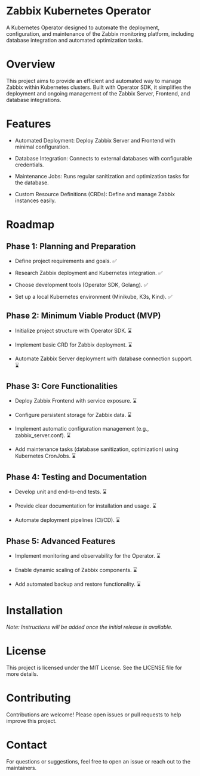 # Zabbix Kubernetes Operator

A Kubernetes Operator designed to automate the deployment, configuration, and maintenance of the Zabbix monitoring platform, including database integration and automated optimization tasks.

# Overview

This project aims to provide an efficient and automated way to manage Zabbix within Kubernetes clusters. Built with Operator SDK, it simplifies the deployment and ongoing management of the Zabbix Server, Frontend, and database integrations.

# Features

- Automated Deployment: Deploy Zabbix Server and Frontend with minimal configuration. 

- Database Integration: Connects to external databases with configurable credentials.

- Maintenance Jobs: Runs regular sanitization and optimization tasks for the database.

- Custom Resource Definitions (CRDs): Define and manage Zabbix instances easily.

# Roadmap

## Phase 1: Planning and Preparation

- Define project requirements and goals. :white_check_mark:

- Research Zabbix deployment and Kubernetes integration. :white_check_mark:

- Choose development tools (Operator SDK, Golang). :white_check_mark: 

- Set up a local Kubernetes environment (Minikube, K3s, Kind). :white_check_mark:

## Phase 2: Minimum Viable Product (MVP)

- Initialize project structure with Operator SDK. :hourglass:

- Implement basic CRD for Zabbix deployment. :hourglass:

- Automate Zabbix Server deployment with database connection support. :hourglass:

## Phase 3: Core Functionalities

- Deploy Zabbix Frontend with service exposure. :hourglass:
 
- Configure persistent storage for Zabbix data. :hourglass:

- Implement automatic configuration management (e.g., zabbix_server.conf). :hourglass:

- Add maintenance tasks (database sanitization, optimization) using Kubernetes CronJobs. :hourglass:

## Phase 4: Testing and Documentation

- Develop unit and end-to-end tests. :hourglass:

- Provide clear documentation for installation and usage. :hourglass:

- Automate deployment pipelines (CI/CD). :hourglass:

## Phase 5: Advanced Features

- Implement monitoring and observability for the Operator. :hourglass:

- Enable dynamic scaling of Zabbix components. :hourglass:

- Add automated backup and restore functionality. :hourglass:

# Installation

*Note: Instructions will be added once the initial release is available.*

# License

This project is licensed under the MIT License. See the LICENSE file for more details.

# Contributing

Contributions are welcome! Please open issues or pull requests to help improve this project.

# Contact

For questions or suggestions, feel free to open an issue or reach out to the maintainers.